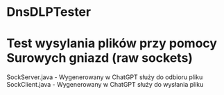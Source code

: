 # DnsDLPTester

# Test wysylania plików przy pomocy Surowych gniazd (raw sockets)

SockServer.java - Wygenerowany w ChatGPT służy do odbioru pliku
<br>
SockClient.java - Wygenerowany w ChatGPT służy do wysłania pliku
